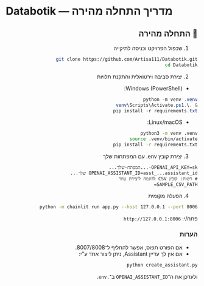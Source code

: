 # ‎Databotik — מדריך התחלה מהירה‎

<div dir="rtl">

## 🚀 התחלה מהירה

1) שכפול הפרויקט וכניסה לתיקייה

```bash
git clone https://github.com/Artisa111/Databotik.git
cd Databotik
```

2) יצירת סביבה וירטואלית והתקנת תלויות
- Windows (PowerShell):
```powershell
python -m venv .venv
& .\.venv\Scripts\Activate.ps1
pip install -r requirements.txt
```
- Linux/macOS:
```bash
python3 -m venv .venv
source .venv/bin/activate
pip install -r requirements.txt
```

3) יצירת קובץ ‎.env‎ עם המפתחות שלך

```dotenv
OPENAI_API_KEY=sk-...המפתח-שלך...
OPENAI_ASSISTANT_ID=asst_...assistant_id שלך...
# רשות: קובץ CSV לדוגמה ליצירת עוזר
SAMPLE_CSV_PATH=
```

4) הפעלה מקומית

```bash
python -m chainlit run app.py --host 127.0.0.1 --port 8006
```

פתח/י: `http://127.0.0.1:8006`

### הערות
- אם הפורט תפוס, אפשר להחליף ל־8007/8008.
- אם אין לך עדיין Assistant, ניתן ליצור אחד ע"י:
```bash
python create_assistant.py
```
ולעדכן את ה־`OPENAI_ASSISTANT_ID` ב־`.env`.

</div>
